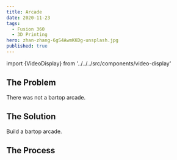 ```yaml
---
title: Arcade
date: 2020-11-23
tags:
  - Fusion 360
  - 3D Printing
hero: zhan-zhang-6gS4AwmKKDg-unsplash.jpg
published: true
---
```

import {VideoDisplay} from '../../../src/components/video-display'



## The Problem
There was not a bartop arcade.

## The Solution
Build a bartop arcade.

## The Process

<VideoDisplay />



